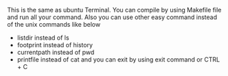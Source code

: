 This is the same as ubuntu Terminal. You can compile by using Makefile file and run all your command. Also you can use other easy command instead of the unix commands like below
- listdir instead of ls
- footprint instead of history
- currentpath instead of pwd
- printfile instead of cat
and you can exit by using exit command or CTRL + C
